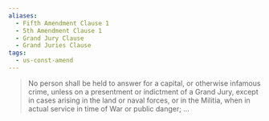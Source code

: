 ```yaml
---
aliases:
  - Fifth Amendment Clause 1
  - 5th Amendment Clause 1
  - Grand Jury Clause
  - Grand Juries Clause
tags:
  - us-const-amend
---
```

> No person shall be held to answer for a capital, or otherwise infamous crime, unless on a presentment or indictment of a Grand Jury, except in cases arising in the land or naval forces, or in the Militia, when in actual service in time of War or public danger; ...


